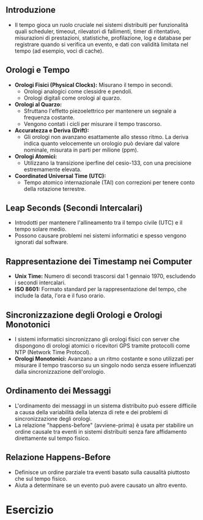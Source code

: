 ## Introduzione

- Il tempo gioca un ruolo cruciale nei sistemi distribuiti per funzionalità quali scheduler, timeout, rilevatori di fallimenti, timer di ritentativo, misurazioni di prestazioni, statistiche, profilazione, log e database per registrare quando si verifica un evento, e dati con validità limitata nel tempo (ad esempio, voci di cache).

## Orologi e Tempo

- **Orologi Fisici (Physical Clocks):** Misurano il tempo in secondi.
    - Orologi analogici come clessidre e pendoli.
    - Orologi digitali come orologi al quarzo.
- **Orologi al Quarzo:**
    - Sfruttano l'effetto piezoelettrico per mantenere un segnale a frequenza costante.
    - Vengono contati i cicli per misurare il tempo trascorso.
- **Accuratezza e Deriva (Drift):**
    - Gli orologi non avanzano esattamente allo stesso ritmo. La deriva indica quanto velocemente un orologio può deviare dal valore nominale, misurata in parti per milione (ppm).
- **Orologi Atomici:**
    - Utilizzano la transizione iperfine del cesio-133, con una precisione estremamente elevata.
- **Coordinated Universal Time (UTC):**
    - Tempo atomico internazionale (TAI) con correzioni per tenere conto della rotazione terrestre.

## Leap Seconds (Secondi Intercalari)

- Introdotti per mantenere l'allineamento tra il tempo civile (UTC) e il tempo solare medio.
- Possono causare problemi nei sistemi informatici e spesso vengono ignorati dal software.

## Rappresentazione dei Timestamp nei Computer

- **Unix Time:** Numero di secondi trascorsi dal 1 gennaio 1970, escludendo i secondi intercalari.
- **ISO 8601:** Formato standard per la rappresentazione del tempo, che include la data, l'ora e il fuso orario.

## Sincronizzazione degli Orologi e Orologi Monotonici

- I sistemi informatici sincronizzano gli orologi fisici con server che dispongono di orologi atomici o ricevitori GPS tramite protocolli come NTP (Network Time Protocol).
- **Orologi Monotonici:** Avanzano a un ritmo costante e sono utilizzati per misurare il tempo trascorso su un singolo nodo senza essere influenzati dalla sincronizzazione dell'orologio.

## Ordinamento dei Messaggi

- L'ordinamento dei messaggi in un sistema distribuito può essere difficile a causa della variabilità della latenza di rete e dei problemi di sincronizzazione degli orologi.
- La relazione "happens-before" (avviene-prima) è usata per stabilire un ordine causale tra eventi in sistemi distribuiti senza fare affidamento direttamente sul tempo fisico.

## Relazione Happens-Before

- Definisce un ordine parziale tra eventi basato sulla causalità piuttosto che sul tempo fisico.
- Aiuta a determinare se un evento può avere causato un altro evento.


# Esercizio
